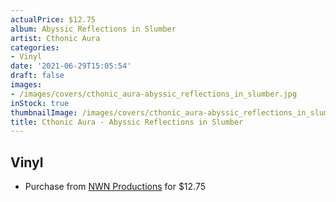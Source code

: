 ```yaml
---
actualPrice: $12.75
album: Abyssic Reflections in Slumber
artist: Cthonic Aura
categories:
- Vinyl
date: '2021-06-29T15:05:54'
draft: false
images:
- /images/covers/cthonic_aura-abyssic_reflections_in_slumber.jpg
inStock: true
thumbnailImage: /images/covers/cthonic_aura-abyssic_reflections_in_slumber-thumb.jpg
title: Cthonic Aura - Abyssic Reflections in Slumber
---
```


## Vinyl
* Purchase from [NWN Productions](http://shop.nwnprod.com/index.php?route=product/product&path=75&product_id=1753&sort=pd.name&order=ASC) for $12.75
